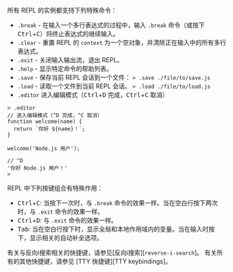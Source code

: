
所有 REPL 的实例都支持下列特殊命令：

* `.break` - 在输入一个多行表达式的过程中，输入 `.break` 命令（或按下 <kbd>Ctrl</kbd>+<kbd>C</kbd>）将终止表达式的继续输入。
* `.clear` - 重置 REPL 的 `context` 为一个空对象，并清除正在输入中的所有多行表达式。
* `.exit` - 关闭输入输出流，退出 REPL。
* `.help` - 显示特定命令的帮助列表。
* `.save` - 保存当前 REPL 会话到一个文件：
  `> .save ./file/to/save.js`
* `.load` - 读取一个文件到当前 REPL 会话。
  `> .load ./file/to/load.js`
* `.editor` 进入编辑模式（<kbd>Ctrl</kbd>+<kbd>D</kbd> 完成，<kbd>Ctrl</kbd>+<kbd>C</kbd> 取消）

```console
> .editor
// 进入编辑模式（^D 完成，^C 取消）
function welcome(name) {
  return `你好 ${name}！`;
}

welcome('Node.js 用户');

// ^D
'你好 Node.js 用户！'
>
```

REPL 中下列按键组合有特殊作用：

* <kbd>Ctrl</kbd>+<kbd>C</kbd>: 当按下一次时，与 `.break` 命令的效果一样。当在空白行按下两次时，与 `.exit` 命令的效果一样。
* <kbd>Ctrl</kbd>+<kbd>D</kbd>: 与 `.exit` 命令的效果一样。
* <kbd>Tab</kbd>: 当在空白行按下时，显示全局和本地作用域内的变量。当在输入时按下，显示相关的自动补全选项。

有关与反向i搜索相关的快捷键，请参见[反向i搜索][`reverse-i-search`]。 
有关所有的其他快捷键，请参见 [TTY 快捷键][TTY keybindings]。


